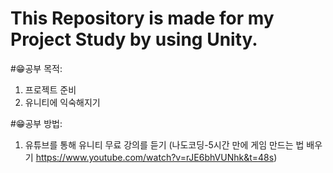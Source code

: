 # This Repository is made for my Project Study by using Unity.

#😁공부 목적:
1. 프로젝트 준비 
2. 유니티에 익숙해지기

#😁공부 방법:
1. 유튜브를 통해 유니티 무료 강의를 듣기
   (나도코딩-5시간 만에 게임 만드는 법 배우기 https://www.youtube.com/watch?v=rJE6bhVUNhk&t=48s)

